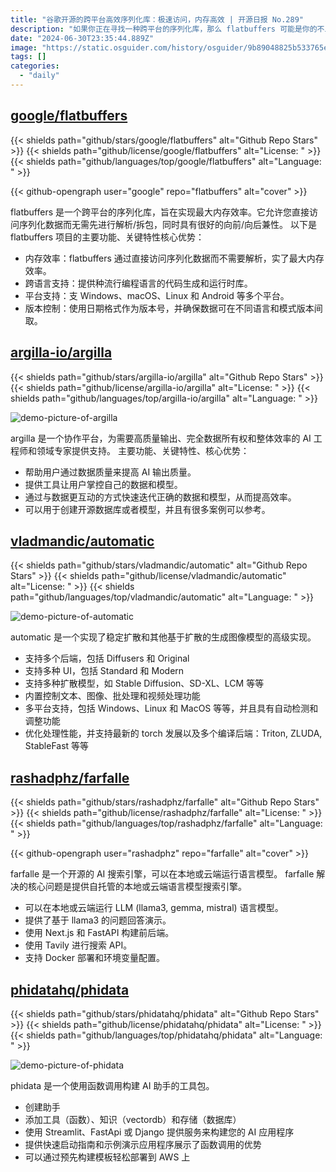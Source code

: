 ```yaml
---
title: "谷歌开源的跨平台高效序列化库：极速访问，内存高效 | 开源日报 No.289"
description: "如果你正在寻找一种跨平台的序列化库，那么 flatbuffers 可能是你的不二之选。它的最大特点是内存效率，能够直接访问序列化数据，不需要解析，从而实现最大内存效率。此外，它还提供了跨语言支持，支持多种流行编程语言的代码生成和运行时库，同时支持多个平台，包括 Windows、macOS、Linux 和 Android。如果你需要版本控制，flatbuffers 也能够提供支持，它使用日期格式作为版本号，确保数据可在不同语言和模式版本间取。"
date: "2024-06-30T23:35:44.889Z"
image: "https://static.osguider.com/history/osguider/9b89048825b533765eda09b599fc5e07.png"
tags: []
categories:
  - "daily"
---
```


## [google/flatbuffers](https://github.com/google/flatbuffers)

{{< shields path="github/stars/google/flatbuffers" alt="Github Repo Stars" >}} {{< shields path="github/license/google/flatbuffers" alt="License: " >}} {{< shields path="github/languages/top/google/flatbuffers" alt="Language: " >}}

{{< github-opengraph user="google" repo="flatbuffers" alt="cover" >}}

flatbuffers 是一个跨平台的序列化库，旨在实现最大内存效率。它允许您直接访问序列化数据而无需先进行解析/拆包，同时具有很好的向前/向后兼性。
以下是 flatbuffers 项目的主要功能、关键特性核心优势：

- 内存效率：flatbuffers 通过直接访问序列化数据而不需要解析，实了最大内存效率。
- 跨语言支持：提供种流行编程语言的代码生成和运行时库。
- 平台支持：支 Windows、macOS、Linux 和 Android 等多个平台。
- 版本控制：使用日期格式作为版本号，并确保数据可在不同语言和模式版本间取。
  
## [argilla-io/argilla](https://github.com/argilla-io/argilla)

{{< shields path="github/stars/argilla-io/argilla" alt="Github Repo Stars" >}} {{< shields path="github/license/argilla-io/argilla" alt="License: " >}} {{< shields path="github/languages/top/argilla-io/argilla" alt="Language: " >}}

![demo-picture-of-argilla](https://static.osguider.com/history/2024/7e9a927f401b9c3051b6840e61ae4643.png)

argilla 是一个协作平台，为需要高质量输出、完全数据所有权和整体效率的 AI 工程师和领域专家提供支持。
主要功能、关键特性、核心优势：

- 帮助用户通过数据质量来提高 AI 输出质量。
- 提供工具让用户掌控自己的数据和模型。
- 通过与数据更互动的方式快速迭代正确的数据和模型，从而提高效率。
- 可以用于创建开源数据库或者模型，并且有很多案例可以参考。
  
## [vladmandic/automatic](https://github.com/vladmandic/automatic)

{{< shields path="github/stars/vladmandic/automatic" alt="Github Repo Stars" >}} {{< shields path="github/license/vladmandic/automatic" alt="License: " >}} {{< shields path="github/languages/top/vladmandic/automatic" alt="Language: " >}}

![demo-picture-of-automatic](https://static.osguider.com/subject/github/vladmandic/automatic/71386d25e7e6f48292bd0e7a8021acbe.jpg)

automatic 是一个实现了稳定扩散和其他基于扩散的生成图像模型的高级实现。

- 支持多个后端，包括 Diffusers 和 Original
- 支持多种 UI，包括 Standard 和 Modern
- 支持多种扩散模型，如 Stable Diffusion、SD-XL、LCM 等等
- 内置控制文本、图像、批处理和视频处理功能
- 多平台支持，包括 Windows、Linux 和 MacOS 等等，并且具有自动检测和调整功能
- 优化处理性能，并支持最新的 torch 发展以及多个编译后端：Triton, ZLUDA, StableFast 等等
  
## [rashadphz/farfalle](https://github.com/rashadphz/farfalle)

{{< shields path="github/stars/rashadphz/farfalle" alt="Github Repo Stars" >}} {{< shields path="github/license/rashadphz/farfalle" alt="License: " >}} {{< shields path="github/languages/top/rashadphz/farfalle" alt="Language: " >}}

{{< github-opengraph user="rashadphz" repo="farfalle" alt="cover" >}}

farfalle 是一个开源的 AI 搜索引擎，可以在本地或云端运行语言模型。
farfalle 解决的核心问题是提供自托管的本地或云端语言模型搜索引擎。

- 可以在本地或云端运行 LLM (llama3, gemma, mistral) 语言模型。
- 提供了基于 llama3 的问题回答演示。
- 使用 Next.js 和 FastAPI 构建前后端。
- 使用 Tavily 进行搜索 API。
- 支持 Docker 部署和环境变量配置。
  
## [phidatahq/phidata](https://github.com/phidatahq/phidata)

{{< shields path="github/stars/phidatahq/phidata" alt="Github Repo Stars" >}} {{< shields path="github/license/phidatahq/phidata" alt="License: " >}} {{< shields path="github/languages/top/phidatahq/phidata" alt="Language: " >}}

![demo-picture-of-phidata](https://static.osguider.com/subject/github/phidatahq/phidata/46df2a6bf595861316e0f38c4a2b44c2.png)

phidata 是一个使用函数调用构建 AI 助手的工具包。

- 创建助手
- 添加工具（函数）、知识（vectordb）和存储（数据库）
- 使用 Streamlit、FastApi 或 Django 提供服务来构建您的 AI 应用程序
- 提供快速启动指南和示例演示应用程序展示了函数调用的优势
- 可以通过预先构建模板轻松部署到 AWS 上
  
